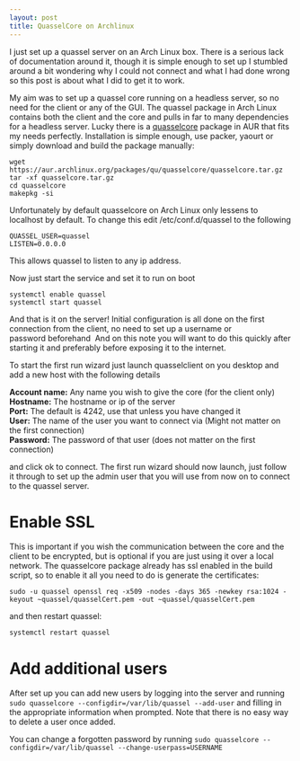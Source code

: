 ```yaml
---
layout: post
title: QuasselCore on Archlinux
---
```


I just set up a quassel server on an Arch Linux box. There is a serious lack of documentation around
it, though it is simple enough to set up I stumbled around a bit wondering why I could not connect
and what I had done wrong so this post is about what I did to get it to work.

<!--more-->

My aim was to set up a quassel core running on a headless server, so no need for the client or any
of the GUI. The quassel package in Arch Linux contains both the client and the core and pulls in far
to many dependencies for a headless server. Lucky there is a
[quasselcore](https://aur.archlinux.org/packages.php?ID=42085) package in AUR that fits my needs
perfectly. Installation is simple enough, use packer, yaourt or simply download and build the
package manually:

    wget https://aur.archlinux.org/packages/qu/quasselcore/quasselcore.tar.gz
    tar -xf quasselcore.tar.gz
    cd quasselcore
    makepkg -si

Unfortunately by default quasselcore on Arch Linux only lessens to localhost by default. To change
this edit /etc/conf.d/quassel to the following

    QUASSEL_USER=quassel
    LISTEN=0.0.0.0

This allows quassel to listen to any ip address.

Now just start the service and set it to run on boot

    systemctl enable quassel
    systemctl start quassel

And that is it on the server! Initial configuration is all done on the first connection from the
client, no need to set up a username or password beforehand  And on this note you will want to do
this quickly after starting it and preferably before exposing it to the internet.

To start the first run wizard just launch quasselclient on you desktop and add a new host with the
following details

**Account name:** Any name you wish to give the core (for the client only)  
**Hostname:** The hostname or ip of the server  
**Port:** The default is 4242, use that unless you have changed it  
**User:** The name of the user you want to connect via (Might not matter on the first connection)  
**Password:** The password of that user (does not matter on the first connection)  

and click ok to connect. The first run wizard should now launch, just follow it through to set up
the admin user that you will use from now on to connect to the quassel server.

# Enable SSL

This is important if you wish the communication between the core and the client to be encrypted, but
is optional if you are just using it over a local network. The quasselcore package already has ssl
enabled in the build script, so to enable it all you need to do is generate the certificates:

    sudo -u quassel openssl req -x509 -nodes -days 365 -newkey rsa:1024 -keyout ~quassel/quasselCert.pem -out ~quassel/quasselCert.pem

and then restart quassel:

    systemctl restart quassel

# Add additional users

After set up you can add new users by logging into the server and running `sudo quasselcore
--configdir=/var/lib/quassel --add-user` and filling in the appropriate information when prompted.
Note that there is no easy way to delete a user once added.

You can change a forgotten password by running `sudo quasselcore --configdir=/var/lib/quassel
--change-userpass=USERNAME`
